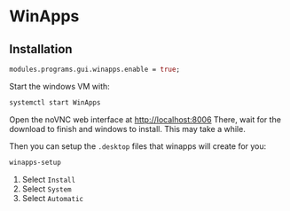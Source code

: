 # WinApps

## Installation

```nix
modules.programs.gui.winapps.enable = true;
```

Start the windows VM with:

```bash
systemctl start WinApps
```

Open the noVNC web interface at [http://localhost:8006](http://localhost:8006)
There, wait for the download to finish and windows to install. This may take a while.

Then you can setup the `.desktop` files that winapps will create for you:

```bash
winapps-setup
```

1. Select `Install`
2. Select `System`
3. Select `Automatic`
